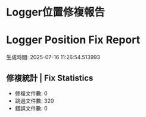 # Logger位置修複報告
# Logger Position Fix Report

生成時間: 2025-07-16 11:26:54.513993

## 修複統計 | Fix Statistics

- 修複文件數: 0
- 跳過文件數: 320
- 錯誤文件數: 0


